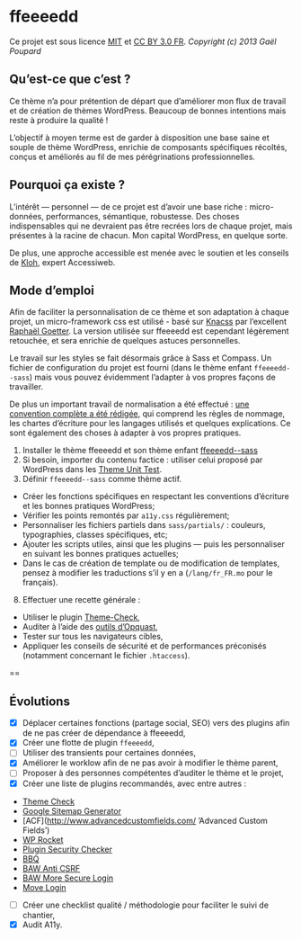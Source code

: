 ffeeeedd
========

Ce projet est sous licence [MIT](http://opensource.org/licenses/MIT "The MIT licence") et [CC BY 3.0 FR](http://creativecommons.org/licenses/by/3.0/fr/ "Explications de la licence").
*Copyright (c) 2013 Gaël Poupard*

Qu’est-ce que c’est ?
---------------------

Ce thème n’a pour prétention de départ que d’améliorer mon flux de travail et de création de thèmes WordPress. Beaucoup de bonnes intentions mais reste à produire la qualité !

L’objectif à moyen terme est de garder à disposition une base saine et souple de thème WordPress, enrichie de composants spécifiques récoltés, conçus et améliorés au fil de mes pérégrinations professionnelles.

Pourquoi ça existe ?
--------------------

L’intérêt — personnel — de ce projet est d’avoir une base riche : micro-données, performances, sémantique, robustesse. Des choses indispensables qui ne devraient pas être recrées lors de chaque projet, mais présentes à la racine de chacun. Mon capital WordPress, en quelque sorte.

De plus, une approche accessible est menée avec le soutien et les conseils de [Kloh](http://www.kloh.ch/ "Kloh.ch"), expert Accessiweb.

Mode d’emploi
-------------

Afin de faciliter la personnalisation de ce thème et son adaptation à chaque projet, un micro-framework css est utilisé - basé sur [Knacss](http://knacss.com/ "Knaccs.com") par l’excellent [Raphaël Goetter](http://goetter.fr/ "Goetter.fr"). La version utilisée sur ffeeeedd est cependant légèrement retouchée, et sera enrichie de quelques astuces personnelles.

Le travail sur les styles se fait désormais grâce à Sass et Compass. Un fichier de configuration du projet est fourni (dans le thème enfant `ffeeeedd--sass`) mais vous pouvez évidemment l’adapter à vos propres façons de travailler.

De plus un important travail de normalisation a été effectué : [une convention complète a été rédigée](https://github.com/ffoodd/Convention "La convention sur GitHub"), qui comprend les règles de nommage, les chartes d’écriture pour les langages utilisés et quelques explications. Ce sont également des choses à adapter à vos propres pratiques.

1. Installer le thème ffeeeedd et son thème enfant [ffeeeedd--sass](https://github.com/ffoodd/ffeeeedd--sass)
2. Si besoin, importer du contenu factice : utiliser celui proposé par WordPress dans les [Theme Unit Test](http://codex.wordpress.org/Theme_Unit_Test).
3. Définir `ffeeeedd--sass` comme thème actif.
 * Créer les fonctions spécifiques en respectant les conventions d’écriture et les bonnes pratiques WordPress;
 * Vérifier les points remontés par `a11y.css` régulièrement;
 * Personnaliser les fichiers partiels dans `sass/partials/` : couleurs, typographies, classes spécifiques, etc;
 * Ajouter les scripts utiles, ainsi que les plugins — puis les personnaliser en suivant les bonnes pratiques actuelles;
 * Dans le cas de création de template ou de modification de templates, pensez à modifier les traductions s’il y en a (`/lang/fr_FR.mo` pour le français).
8. Effectuer une recette générale :
 * Utiliser le plugin [Theme-Check](http://wordpress.org/plugins/theme-check/),
 * Auditer à l’aide des [outils d’Opquast](http://opquast.com/fr/#outils),
 * Tester sur tous les navigateurs cibles,
 * Appliquer les conseils de sécurité et de performances préconisés (notamment concernant le fichier `.htaccess`).

==

Évolutions
----------

- [x] Déplacer certaines fonctions (partage social, SEO) vers des plugins afin de ne pas créer de dépendance à ffeeeedd,
- [x] Créer une flotte de plugin `ffeeeedd`,
- [ ] Utiliser des transients pour certaines données,
- [x] Améliorer le worklow afin de ne pas avoir à modifier le thème parent,
- [ ] Proposer à des personnes compétentes d’auditer le thème et le projet,
- [x] Créer une liste de plugins recommandés, avec entre autres :
 - [Theme Check](http://wordpress.org/plugins/theme-check/)
 - [Google Sitemap Generator](http://wordpress.org/plugins/google-sitemap-generator/)
 - [ACF](http://www.advancedcustomfields.com/ ’Advanced Custom Fields’)
 - [WP Rocket](http://wp-rocket.me/)
 - [Plugin Security Checker](’http://blog.secupress.fr/plugin-security-checker-nutilisez-pas-plugins-vulnerables-118.html’)
 - [BBQ](’http://blog.secupress.fr/block-bad-queries-ou-bbq-pour-les-intimes-79.html’)
 - [BAW Anti CSRF](’http://blog.secupress.fr/anti-csrf-ou-comment-se-premunir-de-la-faille-csrf-sous-wordpress-85.html’)
 - [BAW More Secure Login](’http://blog.secupress.fr/more-secure-login-ajoutez-une-authentification-forte-a-votre-site-104.html’)
 - [Move Login](’http://blog.secupress.fr/move-login-changer-url-page-login-32.html’)
- [ ] Créer une checklist qualité / méthodologie pour faciliter le suivi de chantier,
- [x] Audit A11y.
